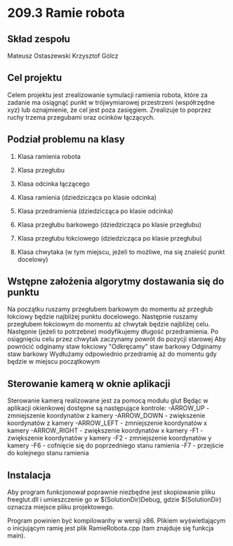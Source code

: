 # 209.3 Ramie robota

## Skład zespołu
Mateusz Ostaszewski
Krzysztof Gólcz

## Cel projektu

Celem projektu jest zrealizowanie symulacji ramienia robota, które za zadanie ma osiągnąć punkt w trójwymiarowej przestrzeni (współrzędne xyz) lub oznajmienie, że cel jest poza zasięgiem.
Zrealizuje to poprzez ruchy trzema przegubami oraz ocinków łączących.

## Podział problemu na klasy

1. Klasa ramienia robota

2. Klasa przegłubu

3. Klasa odcinka łączącego

4. Klasa ramienia (dziedzicząca po klasie odcinka)

5. Klasa przedramienia (dziedzicząca po klasie odcinka)

6. Klasa przegłubu barkowego (dziedzicząca po klasie przegłubu)

7. Klasa przegłubu łokciowego (dziedzicząca po klasie przegłubu)

8. Klasa chwytaka (w tym miejscu, jeżeli to możliwe, ma się znaleść punkt docelowy)

## Wstępne założenia algorytmy dostawania się do punktu

Na początku ruszamy przegłubem barkowym do momentu aż przegłub łokciowy będzie najbliżej punktu docelowego.
Następnie ruszamy przegłubem łokciowym do momentu aż chwytak będzie najbliżej celu.
Następnie (jeżeli to potrzebne) modyfikujemy długość przedramienia.
Po osiągnięciu celu przez chwytak zaczynamy powrót do pozycji starowej
Aby powrócić odginamy staw łokciowy
"Odkręcamy" staw barkowy
Odginamy staw barkowy
Wydłużamy odpowiednio przedramię aż do momentu gdy będzie w miejscu początkowym

## Sterowanie kamerą w oknie aplikacji
Sterowanie kamerą realizowane jest za pomocą modułu glut
Będąc w aplikacji okienkowej dostępne są następujące kontrole:
-ARROW_UP - zmniejszenie koordynatów z kamery
-ARROW_DOWN - zwiększenie koordynatów z kamery
-ARROW_LEFT - zmniejszenie koordynatów x kamery
-ARROW_RIGHT - zwiększenie koordynatów x kamery
-F1 - zwiększenie koordynatów y kamery
-F2 - zmniejszenie koordynatów y kamery
-F6 - cofnięcie się do poprzedniego stanu ramienia
-F7 - przejście do kolejnego stanu ramienia

## Instalacja
Aby program funkcjonował poprawnie niezbędne jest skopiowanie pliku freeglut.dll i umieszczenie go w $(SolutionDir)Debug,
gdzie $(SolutionDir) oznacza miejsce pliku projektowego.

Program powinien być kompilowanhy w wersji x86.
Plikiem wyświetlającym o inicjującym ramię jest plik RamieRobota.cpp (tam znajduje się funkcja main).